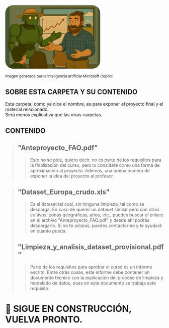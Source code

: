 <div style="display: flex; justify-content: left;">
    <img src="../imag/presen.png" style="border-radius: 25px; width: 60%;">
</div>

<small>Imagen generada por la inteligencia artificial Microsoft Copilot</small>

## SOBRE ESTA CARPETA Y SU CONTENIDO

Esta carpeta, como ya dice el nombre, es para exponer el proyecto final y el material relacionado.  
Será menos explicativa que las otras carpetas.  

## CONTENIDO

> ## "Anteproyecto_FAO.pdf"  
>> Esto no se pide, quiero decir, no es parte de los requisitos para la finalización del curso, pero lo consideré como una forma de aproximación al proyecto. Además, una buena manera de exponer la idea del proyecto al profesor.  

> ## "Dataset_Europa_crudo.xls"  
>> Es el dataset tal cual, sin ninguna limpieza, tal como se descarga. En caso de querer un dataset similar pero con otros cultivos, zonas geográficas, años, etc., puedes buscar el enlace en el archivo "Anteproyecto_FAO.pdf" y desde ahí podrás descargarlo. Si no te aclaras, puedes contactarme y te ayudaré en cuanto pueda.
>>
>## "Limpieza_y_analisis_dataset_provisional.pdf"
>>Parte de los requisitos para aprobar el curso es un informe escrito. Entre otras cosas, este informe debe contener un documento técnico con la explicación del proceso de limpieza y modelado de datos, pues en este documento se trabaja este requisito.
  

# 🚧 SIGUE EN CONSTRUCCIÓN, VUELVA PRONTO.

